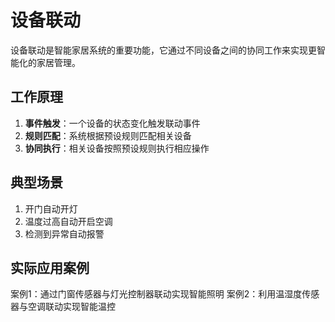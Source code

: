 # 设备联动

设备联动是智能家居系统的重要功能，它通过不同设备之间的协同工作来实现更智能化的家居管理。

## 工作原理

1. **事件触发**：一个设备的状态变化触发联动事件
2. **规则匹配**：系统根据预设规则匹配相关设备
3. **协同执行**：相关设备按照预设规则执行相应操作

## 典型场景

1. 开门自动开灯
2. 温度过高自动开启空调
3. 检测到异常自动报警

## 实际应用案例

案例1：通过门窗传感器与灯光控制器联动实现智能照明
案例2：利用温湿度传感器与空调联动实现智能温控